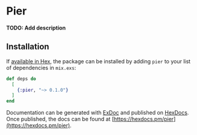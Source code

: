 # Pier

**TODO: Add description**

## Installation

If [available in Hex](https://hex.pm/docs/publish), the package can be installed
by adding `pier` to your list of dependencies in `mix.exs`:

```elixir
def deps do
  [
    {:pier, "~> 0.1.0"}
  ]
end
```

Documentation can be generated with [ExDoc](https://github.com/elixir-lang/ex_doc)
and published on [HexDocs](https://hexdocs.pm). Once published, the docs can
be found at [https://hexdocs.pm/pier](https://hexdocs.pm/pier).

